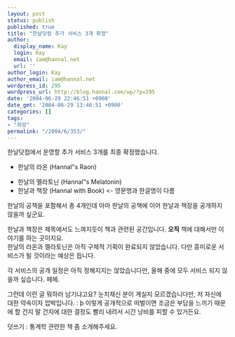 ```yaml
---
layout: post
status: publish
published: true
title: "한날닷컴 추가 서비스 3개 확정"
author:
  display_name: Kay
  login: Kay
  email: iam@hannal.net
  url: ''
author_login: Kay
author_email: iam@hannal.net
wordpress_id: 295
wordpress_url: http://blog.hannal.com/wp/?p=295
date: '2004-06-29 22:46:51 +0900'
date_gmt: '2004-06-29 13:46:51 +0900'
categories: []
tags:
- "희망"
permalink: "/2004/6/353/"
---
```

<p>한날닷컴에서 운영할 추가 서비스 3개를 최종 확정했습니다.</p>
<ul type="square">
<li />한날의 라온 (Hannal"s Raon)</p>
<li />한날의 멜라토닌 (Hannal"s Melatonin)
<li />한날과 책장 (Hannal with Book) &lt;- 영문명과 한글명이 다름</ul>
<p>한날의 공책을 포함해서 총 4개인데 아마 한날의 공책에 이어 한날과 책장을 공개하지 않을까 싶군요.</p>
<p>한날과 책장은 제목에서도 느껴지듯이 책과 관련된 공간입니다. <b>오직</b> 책에 대해서만 이야기를 하는 곳이지요.<br />
한날의 라온과 멜라토닌은 아직 구체적 기획이 완료되지 않았습니다. 다만 흥미로운 서비스가 될 것이라는 예상은 듭니다.</p>
<p>각 서비스의 공개 일정은 아직 정해지지는 않았습니다만, 올해 중에 모두 서비스 되지 않을까 싶습니다. 헤헤.</p>
<p>그런데 이런 글 뭐하러 남기냐고요? 눈치채신 분이 계실지 모르겠습니다만, 저 자신에 대한 약속이자 압박입니다. : þ 이렇게 공개적으로 떠벌이면 조금은 부담을 느끼기 때문에 할 건지 말 건지에 대한 결정도 빨리 내려서 시간 낭비를 피할 수 있거든요.</p>
<p>덧쓰기 : 통계학 관련한 책 좀 소개해주세요.</p>
